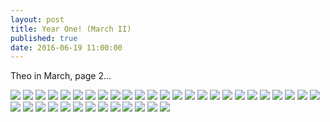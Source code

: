 ```yaml
---
layout: post
title: Year One! (March II)
published: true
date: 2016-06-19 11:00:00
---
```


Theo in March, page 2...

![](https://dl.dropboxusercontent.com/u/72656879/Theo/Sets23Favorites/DSCF13632.JPG)
![](https://dl.dropboxusercontent.com/u/72656879/Theo/Sets23Favorites/DSCF13653.JPG)
![](https://dl.dropboxusercontent.com/u/72656879/Theo/Sets23Favorites/DSCF13668.JPG)
![](https://dl.dropboxusercontent.com/u/72656879/Theo/Sets23Favorites/DSCF13695.JPG)
![](https://dl.dropboxusercontent.com/u/72656879/Theo/Sets23Favorites/DSCF13714.JPG)
![](https://dl.dropboxusercontent.com/u/72656879/Theo/Sets23Favorites/DSCF13737.JPG)
![](https://dl.dropboxusercontent.com/u/72656879/Theo/Sets23Favorites/DSCF13749.JPG)
![](https://dl.dropboxusercontent.com/u/72656879/Theo/Sets23Favorites/DSCF13765.JPG)
![](https://dl.dropboxusercontent.com/u/72656879/Theo/Sets23Favorites/DSCF13771.JPG)
![](https://dl.dropboxusercontent.com/u/72656879/Theo/Sets23Favorites/DSCF13780.JPG)
![](https://dl.dropboxusercontent.com/u/72656879/Theo/Sets23Favorites/DSCF13791.JPG)
![](https://dl.dropboxusercontent.com/u/72656879/Theo/Sets23Favorites/DSCF13797.JPG)
![](https://dl.dropboxusercontent.com/u/72656879/Theo/Sets23Favorites/DSCF13839.JPG)
![](https://dl.dropboxusercontent.com/u/72656879/Theo/Sets23Favorites/DSCF13842.JPG)
![](https://dl.dropboxusercontent.com/u/72656879/Theo/Sets23Favorites/DSCF13843.JPG)
![](https://dl.dropboxusercontent.com/u/72656879/Theo/Sets23Favorites/DSCF13853.JPG)
![](https://dl.dropboxusercontent.com/u/72656879/Theo/Sets23Favorites/DSCF13867.JPG)
![](https://dl.dropboxusercontent.com/u/72656879/Theo/Sets23Favorites/DSCF13871.JPG)
![](https://dl.dropboxusercontent.com/u/72656879/Theo/Sets23Favorites/DSCF13872.JPG)
![](https://dl.dropboxusercontent.com/u/72656879/Theo/Sets23Favorites/DSCF13889.JPG)
![](https://dl.dropboxusercontent.com/u/72656879/Theo/Sets23Favorites/DSCF13917.JPG)
![](https://dl.dropboxusercontent.com/u/72656879/Theo/Sets23Favorites/DSCF13922.JPG)
![](https://dl.dropboxusercontent.com/u/72656879/Theo/Sets23Favorites/DSCF13928.JPG)
![](https://dl.dropboxusercontent.com/u/72656879/Theo/Sets23Favorites/DSCF14001.JPG)
![](https://dl.dropboxusercontent.com/u/72656879/Theo/Sets23Favorites/DSCF14007.JPG)
![](https://dl.dropboxusercontent.com/u/72656879/Theo/Sets23Favorites/DSCF14015.JPG)
![](https://dl.dropboxusercontent.com/u/72656879/Theo/Sets23Favorites/DSCF14024.JPG)
![](https://dl.dropboxusercontent.com/u/72656879/Theo/Sets23Favorites/DSCF14028.JPG)
![](https://dl.dropboxusercontent.com/u/72656879/Theo/Sets23Favorites/DSCF14046.JPG)
![](https://dl.dropboxusercontent.com/u/72656879/Theo/Sets23Favorites/DSCF14133.JPG)
![](https://dl.dropboxusercontent.com/u/72656879/Theo/Sets23Favorites/DSCF14159.JPG)
![](https://dl.dropboxusercontent.com/u/72656879/Theo/Sets23Favorites/DSCF14170.JPG)
![](https://dl.dropboxusercontent.com/u/72656879/Theo/Sets23Favorites/DSCF14186.JPG)
![](https://dl.dropboxusercontent.com/u/72656879/Theo/Sets23Favorites/DSCF14189.JPG)
![](https://dl.dropboxusercontent.com/u/72656879/Theo/Sets23Favorites/DSCF14203.JPG)
![](https://dl.dropboxusercontent.com/u/72656879/Theo/Sets23Favorites/DSCF14212.JPG)
![](https://dl.dropboxusercontent.com/u/72656879/Theo/Sets23Favorites/DSCF14225.JPG)
![](https://dl.dropboxusercontent.com/u/72656879/Theo/Sets23Favorites/DSCF14235.JPG)
